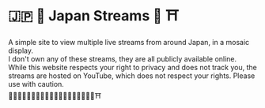 # 🇯🇵 🌸 Japan Streams 🗼 ⛩️
A simple site to view multiple live streams from around Japan, in a mosaic display.  
I don't own any of these streams, they are all publicly available online.  
While this website respects your right to privacy and does not track you, the streams are hosted on YouTube, which does not respect your rights. Please use with caution.  
🏣🎎🎏🎐🍢🍣🍡🏯👹👺🗾🇯🇵🔰🍱🍘🍙🗻🥢⛩️
